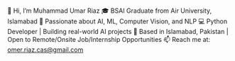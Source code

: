 👋 Hi, I’m Muhammad Umar Riaz
🎓 BSAI Graduate from Air University, Islamabad
🧠 Passionate about AI, ML, Computer Vision, and NLP
💻 Python Developer | Building real-world AI projects
📍 Based in Islamabad, Pakistan | Open to Remote/Onsite Job/Internship Opportunities
📫 Reach me at: omer.riaz.cas@gmail.com
<!---
omarryax/omarryax is a ✨ special ✨ repository because its `README.md` (this file) appears on your GitHub profile.
You can click the Preview link to take a look at your changes.
--->
